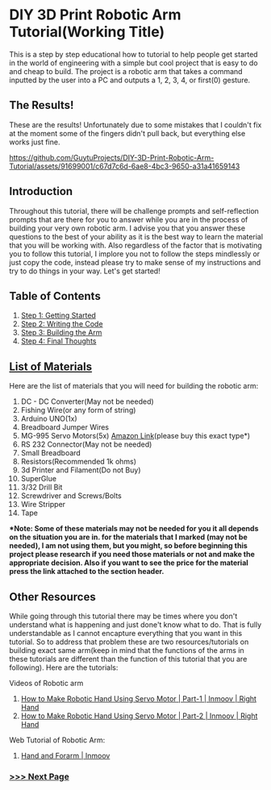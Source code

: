# DIY 3D Print Robotic Arm Tutorial(Working Title)
This is a step by step educational how to tutorial to help people get started in the world of engineering with a simple but cool project that is easy to do and cheap to build. The project is a robotic arm that takes a command inputted by the user into a PC and outputs a 1, 2, 3, 4, or first(0) gesture.

## The Results!
These are the results! Unfortunately due to some mistakes that I couldn't fix at the moment some of the fingers didn't pull back, but everything else works just fine.
  

https://github.com/GuytuProjects/DIY-3D-Print-Robotic-Arm-Tutorial/assets/91699001/c67d7c6d-6ae8-4bc3-9650-a31a41659143



## Introduction
  Throughout this tutorial, there will be challenge prompts and self-reflection prompts that are there for you to answer while you are in the process of building your very own robotic arm. I advise you that you answer these           questions to the best of your ability as it is the best way to learn the material that you will be working with. Also regardless of the factor that is motivating you to follow this tutorial, I implore you not to follow the steps    mindlessly or just copy the code, instead please try to make sense of my instructions and try to do things in your way. Let's get started!

## Table of Contents
  1. [Step 1: Getting Started](Step1/README.md)
  2. [Step 2: Writing the Code](Step2/README.md)
  3. [Step 3: Building the Arm](Step3/README.md)
  4. [Step 4: Final Thoughts](Step4/README.md)

## [List of Materials](https://docs.google.com/spreadsheets/d/17bB3PmDmJmwHMX_M25HdZF850DJNAGpxA2a6IrNP-vU/edit?usp=sharing)
Here are the list of materials that you will need for building the robotic arm:
  1. DC - DC Converter(May not be needed)
  2. Fishing Wire(or any form of string)
  3. Arduino UNO(1x)
  4. Breadboard Jumper Wires
  5. MG-995 Servo Motors(5x) [Amazon Link](https://www.amazon.com/DWEII-Control-Angle180-Digital-Helicopter/dp/B09V4DZGD9/ref=sr_1_15?asc_source=01H8HFYCRM99TJ9FED7FSB1ZXC&dib=eyJ2IjoiMSJ9.6grwfkoyJ6HnBMbId0tZ-SsNYFFbEHub7-BdyEL43XhDYyUbwHrOFggkrCDLxJJynbS8cRs8hepFB3QHM_OyviPjBLocVihZlRVxyiyDr1P8QTCHtRFNmIh6xnCW8f_V-K4vuh1VMhVYQSkc6dBSpu0s1i6FFm0lCYonhSFX5V2tDyTMkTR1n62QVVw2_bRe4ovSPFq5K39vAA6IoQABM2pFRmjK_kUB0OMA7CCChrjajaAn1WNZ96io8WeHZECFXQI_3l2Csaa43NpL6o8-OJaIYqD33cX7BB8KXOEYNIM.K4QUcSvYJOfGUtULuF0z6Ywxlf9ayzLpfKCNPtGtNqI&dib_tag=se&keywords=mg995+servo&qid=1719715345&sr=8-15&tag=namespacebran689-20)(please buy this exact type*)
  6. RS 232 Connector(May not be needed)
  7. Small Breadboard
  8. Resistors(Recommended 1k ohms)
  9. 3d Printer and Filament(Do not Buy)
  10. SuperGlue
  11. 3/32 Drill Bit
  12. Screwdriver and Screws/Bolts
  13. Wire Stripper
  14. Tape

  __*Note: Some of these materials may not be needed for you it all depends on the situation you are in.
  for the materials that I marked (may not be needed), I am not using them, but you might, so before beginning
  this project please research if you need those materials or not and make the appropriate decision. Also if you want to
  see the price for the material press the link attached to the section header.__

## Other Resources
  While going through this tutorial there may be times where you don't understand what is happening and just done't 
  know what to do. That is fully understandable as I cannot encapture everything that you want in this tutorial. So to address
  that problem these are two resources/tutorials on building exact same arm(keep in mind that the functions of the arms in these 
  tutorials are different than the function of this tutorial that you are following). Here are the tutorials:

  Videos of Robotic arm
  1. [How to Make Robotic Hand Using Servo Motor | Part-1 | Inmoov | Right Hand](https://www.youtube.com/watch?v=vgtJY_rJWzo)
  2. [How to Make Robotic Hand Using Servo Motor | Part-2 | Inmoov | Right Hand](https://www.youtube.com/watch?v=ZXy0Oxoixcg)

  Web Tutorial of Robotic Arm:
  1. [Hand and Forarm | Inmoov](https://inmoov.fr/hand-and-forarm/)


### [>>> Next Page](Step1/README.md)
